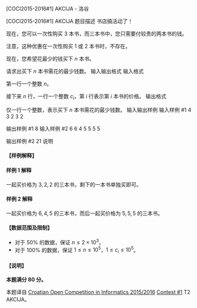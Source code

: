 



[COCI2015-2016#1]  AKCIJA - 洛谷














[COCI2015-2016#1]  AKCIJA
题目描述
书店搞活动了！

现在，您可以一次性购买 $3$ 本书，而三本书中，您只需要付较贵的两本书的钱。

注意，这种优惠在一次性购买 $1$ 或 $2$ 本书时，不存在。

现在，您希望花最少的钱买下 $n$ 本书。

请求出买下 $n$ 本书需花的最少钱数。
输入输出格式
输入格式

第一行一个整数 $n$。

接下来 $n$ 行，一行一个整数 $c_i$，第 $i$ 行表示第 $i$ 本书的价格。
输出格式

仅一行一个整数，表示买下 $n$ 本书需花的最少钱数。
输入输出样例
输入样例 #1
4
3
2
3
2 

输出样例 #1
8
输入样例 #2
6
6
4
5
5
5
5

输出样例 #2
21
说明
#### 【样例解释】
#### 样例 1 解释
一起买价格为 $3,2,2$ 的三本书，剩下的一本书单独买即可。
#### 样例 2 解释
一起买价格为 $6,4,5$ 的三本书，而后一起买价格为 $5,5,5$ 的三本书。
#### 【数据范围及限制】
- 对于 $50\%$ 的数据，保证 $n\le 2\times 10^3$。
- 对于 $100\%$ 的数据，保证 $1\le n\le 10^5$，$1\le c_i\le 10^5$。

#### 【说明】
**本题满分 $80$ 分。**

本题译自 [Croatian Open Competition in Informatics 2015/2016](https://hsin.hr/coci/archive/2015_2016) [Contest #1](https://hsin.hr/coci/archive/2015_2016/contest1_tasks.pdf) T2 AKCIJA。






